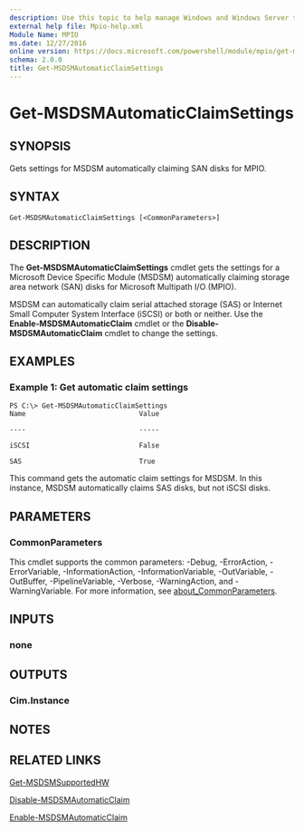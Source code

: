 ```yaml
---
description: Use this topic to help manage Windows and Windows Server technologies with Windows PowerShell.
external help file: Mpio-help.xml
Module Name: MPIO
ms.date: 12/27/2016
online version: https://docs.microsoft.com/powershell/module/mpio/get-msdsmautomaticclaimsettings?view=windowsserver2022-ps&wt.mc_id=ps-gethelp
schema: 2.0.0
title: Get-MSDSMAutomaticClaimSettings
---
```


# Get-MSDSMAutomaticClaimSettings

## SYNOPSIS
Gets settings for MSDSM automatically claiming SAN disks for MPIO.

## SYNTAX

```
Get-MSDSMAutomaticClaimSettings [<CommonParameters>]
```

## DESCRIPTION
The **Get-MSDSMAutomaticClaimSettings** cmdlet gets the settings for a Microsoft Device Specific Module (MSDSM) automatically claiming storage area network (SAN) disks for Microsoft Multipath I/O (MPIO).

MSDSM can automatically claim serial attached storage (SAS) or Internet Small Computer System Interface (iSCSI) or both or neither.
Use the **Enable-MSDSMAutomaticClaim** cmdlet or the **Disable-MSDSMAutomaticClaim** cmdlet to change the settings.

## EXAMPLES

### Example 1: Get automatic claim settings
```
PS C:\> Get-MSDSMAutomaticClaimSettings 
Name                            Value

----                            -----

iSCSI                           False

SAS                             True
```

This command gets the automatic claim settings for MSDSM.
In this instance, MSDSM automatically claims SAS disks, but not iSCSI disks.

## PARAMETERS

### CommonParameters
This cmdlet supports the common parameters: -Debug, -ErrorAction, -ErrorVariable, -InformationAction, -InformationVariable, -OutVariable, -OutBuffer, -PipelineVariable, -Verbose, -WarningAction, and -WarningVariable. For more information, see [about_CommonParameters](https://go.microsoft.com/fwlink/?LinkID=113216).

## INPUTS

### none

## OUTPUTS

### Cim.Instance

## NOTES

## RELATED LINKS

[Get-MSDSMSupportedHW](./Get-MSDSMSupportedHW.md)

[Disable-MSDSMAutomaticClaim](./Disable-MSDSMAutomaticClaim.md)

[Enable-MSDSMAutomaticClaim](./Enable-MSDSMAutomaticClaim.md)

